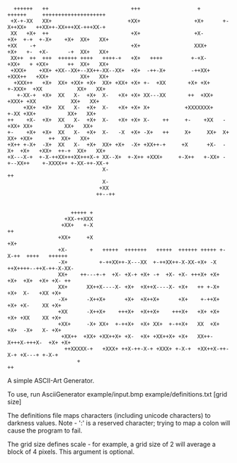       ++++++   ++                          +++                  +         ++++++     ++++++++++++++++++++  
     +X-+-XX   XX+                        +XX+                 +X+      +-X++XX+   ++XX++-XX+++XX-+++XX-+  
     XX   +X+  ++                          +X+                 +X-      +X+  +-+  +-X+    +X+  XX+   XX+   
    +XX    -+                              +X+                 XXX+     +X+   +-  +X-      -+  XX+   XX+   
     XX++  ++  +++  ++++++ ++++   ++++-+   +X+   ++++         +-+X-     +XX+   + +XX+      ++  XX+   XX+   
     +XXX+    +XX+ +XX--XX+--XX++-XX--XX+  +X+  -++-X+        -++XX+    +XXX++   +XX+          XX+   XX+   
      +XXX++   +X+  XX+ +XX+ +X+  XX+ +XX+ +X+ +-  +XX       +X+ +X+     +-XXX+  +XX           XX+   XX+   
       +-XX-+  +X+  XX   X-  +X+  X-   +X+ +X+ XX---XX       ++  +XX+      +XXX+ +XX           XX+   XX+   
         +XX+  +X+  XX   X-  +X+  X-   +X+ +X+ X+           +XXXXXXX+       +-XX +XX+          XX+   XX+   
    ++    +X-  +X+  XX   X-  +X+  X-   +X+ +X+ X-    ++     +-    +XX   -    +XX+ XX+          XX+   XX+   
    +-    +X+  +X+  XX   X-  +X+  X-   -X  +X+ -X+   ++     X+     XX+  X+    XX+ +XX+     ++  XX+   XX+   
    +X++ +-X+  -X+  XX   X-  +X+  XX+ +X+  -X+ +XX++-+     +X      +X-  -X+  +X+   +XX+  ++-+  XX+   XX+   
    +X---X-+  +-X-++XX+++XX+++X-+ XX--X+  +-X++ +XXX+     +-X++   +-XX+ -+--XX++    +-XXXX++ +-XX-++-XX-+  
                                  X-                                                   ++                  
                                  X-                                                                       
                                 +XX                                                                       
                                ++--++                                                                     
                                                                                                           
                                                                                                           
                        +++++ +                                                                            
                      +XX-++XXX                                                                            
                     +XX+   +-X                                          ++                                
                    +XX+     +X                                         +X+                                
                    +X-       +   +++++  +++++++   +++++  ++++++ +++++ +-X-++  ++++   ++++++               
                    -X+          +-++XX++-X---XX  +-++XX++-X-XX-+X+ -X ++X++++--++X-++-X-XX-               
                    XX+    ++---+-+  +X- +X-+ +X+ -+  +X- +X- +++X+ +X+ +X+  +X+  +X+ +X- ++               
                    XX+      XX++X----X- +X+  +X++X----X- +X+   ++ +-X+ +X+  X-   +XX +X+                  
                    -X+      -X++X+      +X+  +X++X+      +X+    +-++X+ +X+ +X-    XX +X+                  
                    +XX      -X++X+    +++X+  +X++X+    +++X+   +X+ +X+ +X+ +XX    XX +X+                  
                    +XX+     -X+ XX+  +-++X+  +X+ XX+  +-++X+   XX  +X+ +X+  -X+   X- +X+                  
                     +XX++  +XX+ +XX++X+ +X-  +X+ +XX++X+ +X+   XX++-X+++X-+++X-  +X+ +X+                  
                      ++XXXXX-+   +XXX+ ++X-++-X-+ +XXX+ +-X-+  +XX++X-++-X-+ +X---+ +-X-+                 
                          +                                                     ++                         
                                                                                                           

A simple ASCII-Art Generator.

To use, run AsciiGenerator example/input.bmp example/definitions.txt [grid size]

The definitions file maps characters (including unicode characters) to darkness values. Note - ':' is a reserved character; trying to map a colon will cause the program to fail.

The grid size defines scale - for example, a grid size of 2 will average a block of 4 pixels. This argument is optional.
